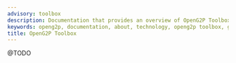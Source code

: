 ```yaml
---
advisory: toolbox
description: Documentation that provides an overview of OpenG2P Toolbox and installation instructions
keywords: openg2p, documentation, about, technology, openg2p toolbox, gui
title: OpenG2P Toolbox
---
```


@TODO
